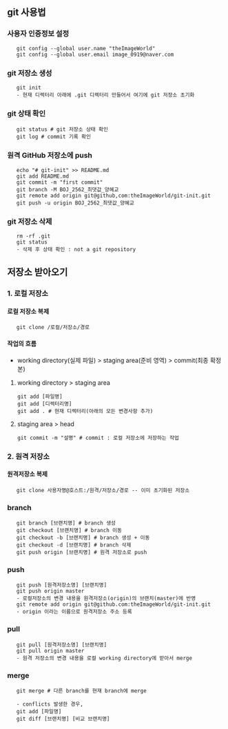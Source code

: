 ## git 사용법

### 사용자 인증정보 설정
       git config --global user.name "theImageWorld"
       git config --global user.email image_0919@naver.com
       
### git 저장소 생성 
       git init
       - 현재 디렉터리 아래에 .git 디렉터리 만들어서 여기에 git 저장소 초기화
       
### git 상태 확인
       git status # git 저장소 상태 확인
       git log # commit 기록 확인

### 원격 GitHub 저장소에 push
       echo "# git-init" >> README.md
       git add README.md
       git commit -m "first commit"
       git branch -M BOJ_2562_최댓값_양혜교
       git remote add origin git@github,com:theImageWorld/git-init.git
       git push -u origin BOJ_2562_최댓값_양혜교

### git 저장소 삭제
       rm -rf .git
       git status
       - 삭제 후 상태 확인 : not a git repository

## 저장소 받아오기

### 1. 로컬 저장소

#### 로컬 저장소 복제
       git clone /로컬/저장소/경로

#### 작업의 흐름
- working directory(실제 파일) > staging area(준비 영역) > commit(최종 확정본)

1. working directory > staging area

       git add [파일명]
       git add [디렉터리명]
       git add . # 현재 디렉터리(아래의 모든 변경사항 추가)

2. staging area > head

       git commit -m "설명" # commit : 로컬 저장소에 저장하는 작업


### 2. 원격 저장소

#### 원격저장소 복제
       git clone 사용자명@호스트:/원격/저장소/경로 -- 이미 초기화된 저장소

### branch
       git branch [브랜치명] # branch 생성
       git checkout [브랜치명] # branch 이동
       git checkout -b [브랜치명] # branch 생성 + 이동
       git checkout -d [브랜치명] # branch 삭제
       git push origin [브랜치명] # 원격 저장소로 push

### push
       git push [원격저장소명] [브랜치명]
       git push origin master
       - 로컬저장소의 변경 내용을 원격저장소(origin)의 브랜치(master)에 반영 
       git remote add origin git@github.com:theImageWorld/git-init.git
       - origin 이라는 이름으로 원격저장소 주소 등록

### pull
       git pull [원격저장소명] [브랜치명]
       git pull origin master
       - 원격 저장소의 변경 내용을 로컬 working directory에 받아서 merge

### merge
       git merge # 다른 branch를 현재 branch에 merge

       - conflicts 발생한 경우,
       git add [파일명]
       git diff [브랜치명] [비교 브랜치명]
